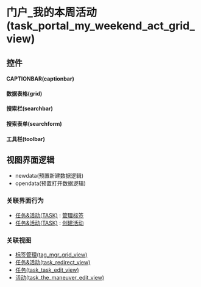 # 门户_我的本周活动(task_portal_my_weekend_act_grid_view)  <!-- {docsify-ignore-all} -->



## 控件
#### CAPTIONBAR(captionbar)
#### 数据表格(grid)
#### 搜索栏(searchbar)
#### 搜索表单(searchform)
#### 工具栏(toolbar)

## 视图界面逻辑
  * newdata(预置新建数据逻辑)
  * opendata(预置打开数据逻辑)


### 关联界面行为
  * [任务&活动(TASK)](module/crm/task) : [管理标签](module/crm/task#界面行为)
  * [任务&活动(TASK)](module/crm/task) : [创建活动](module/crm/task#界面行为)

### 关联视图
  * [标签管理(tag_mgr_grid_view)](app/view/tag_mgr_grid_view)
  * [任务&活动(task_redirect_view)](app/view/task_redirect_view)
  * [任务(task_task_edit_view)](app/view/task_task_edit_view)
  * [活动(task_the_maneuver_edit_view)](app/view/task_the_maneuver_edit_view)

<script>
 const { createApp } = Vue
  createApp({
    data() {
      return {

      }
    }
  }).use(ElementPlus).mount('#app')
</script>